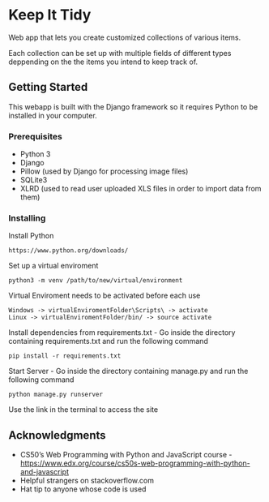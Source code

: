 # Keep It Tidy

Web app that lets you create customized collections of various items.

Each collection can be set up with multiple fields of different types deppending on the the items you intend to keep track of.

## Getting Started

This webapp is built with the Django framework so it requires Python to be installed in your computer.

### Prerequisites

- Python 3
- Django
- Pillow (used by Django for processing image files)
- SQLite3
- XLRD (used to read user uploaded XLS files in order to import data from them)

### Installing

Install Python

    https://www.python.org/downloads/

Set up a virtual enviroment

    python3 -m venv /path/to/new/virtual/environment

Virtual Enviroment needs to be activated before each use

    Windows -> virtualEnviromentFolder\Scripts\ -> activate
    Linux -> virtualEnviromentFolder/bin/ -> source activate
    
Install dependencies from requirements.txt - Go inside the directory containing requirements.txt and run the following command

    pip install -r requirements.txt

Start Server - Go inside the directory containing manage.py and run the following command

    python manage.py runserver
    
Use the link in the terminal to access the site


## Acknowledgments

  - CS50’s Web Programming with Python and JavaScript course - https://www.edx.org/course/cs50s-web-programming-with-python-and-javascript
  - Helpful strangers on stackoverflow.com
  - Hat tip to anyone whose code is used
